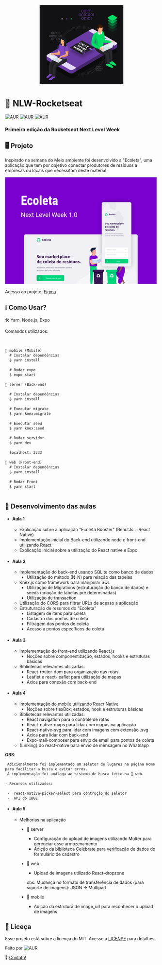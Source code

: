 <h1 align="center" width="5px" height="5px" background-color="">
 <img src="/.github/NLW1.png"  />
</h1>

# 🚀  NLW-Rocketseat
![AUR](https://img.shields.io/badge/-%3C%2F%3E-%23ea004f)
![AUR](https://img.shields.io/badge/-Web-%231a1a1a)
![AUR](https://img.shields.io/badge/-Mobile-%23301934)
### Primeira edição da Rocketseat Next Level Week

## 🖥️ Projeto

Inspirado na semana do Meio ambiente foi desenvolvido a "Ecoleta", uma aplicação que tem por objetivo conectar produtores de resíduos a empresas ou locais que necessitam deste material.

<img src="/.github/Ecoleta1.png"  />

Acesso ao projeto: <a href="https://www.figma.com/file/1SxgOMojOB2zYT0Mdk28lB/"> Figma </a>

## ℹ️ Como Usar?
 🛠  Yarn, Node.js, Expo
 
 Comandos utilizados: 
 
<pre><code>

📂 mobile (Mobile)
  # Instalar dependências
  $ yarn install
  
  # Rodar expo
  $ expo start
  
📂 server (Back-end)

  # Instalar dependências
  $ yarn install

  # Executar migrate
  $ yarn knex:migrate

  # Executar seed
  $ yarn knex:seed

  # Rodar servidor
  $ yarn dev

  localhost: 3333
 
📂 web (Front-end)
  # Instalar dependências
  $ yarn install
  
  # Rodar Front
  $ yarn start
  
</code></pre>

## 📝  Desenvolvimento das aulas

- #### Aula 1 

  -  Explicação sobre a aplicação "Ecoleta Booster" (ReactJs + React Native)
  -  Implementação inicial do Back-end utilizando node e front-end utilizando React
  -  Explicação inicial sobre a utilização do React native e Expo
  
- #### Aula 2 

  -  Implementação do back-end usando SQLite como banco de dados
      -  Utilização do método (N-N) para relação das tabelas
  -  Knex.js como framework para manipular SQL
      -  Utilização de Migrations (estruturação do banco de dados) e seeds (criação de tabelas pré determinadas)
      -  Utilização de transaction
  -  Utilização do CORS para filtrar URLs de acesso a aplicação
  -  Estruturação de resursos do "Ecoleta"
      -  Listagem de itens para coleta
      -  Cadastro dos pontos de coleta
      -  Filtragem dos pontos de coleta
      -  Acesso a pontos específicos de coleta
      
- #### Aula 3
 
  -  Implementação do front-end utilizando React.js
      -  Noções sobre componentização, estados, hooks e estruturas básicas
  - Bibliotecas relevantes utilizadas:
      -  React-router-dom para organização das rotas
      -  Leaflet e react-leaflet para utilização de mapas
      -  Axios para conexão com back-end
  
- #### Aula 4

  - Implementação do mobile utilizando React Native
     -  Noções sobre flexBox, estados, hook e estruturas básicas
  - Bibliotecas relevantes utilizadas:
      - React navigation para o controle de rotas
      - React-native-maps para lidar com mapas na aplicação
      - React-native-svg para lidar com imagens com extensão .svg
      - Axios para lidar com back-end
      - Expo-mail-composer para envio de email para pontos de coleta
   - {Linking} do react-native para envio de mensagem no Whatsapp
      
      
 __OBS__: 

     Adicionalmente foi implementado um seletor de lugares na página Home para facilitar a busca e evitar erros. 
     A implementação foi análoga ao sistema de busca feito na 📂 web.

    - Recursos utilizados:

     -  react-native-picker-select para contrução do seletor
     -  API do IBGE
      
 - #### Aula 5
   
   - Melhorias na aplicação
      - 📂 server
        - Configuração do upload de imagens utilizando Multer para gerenciar esse armazenamento
        - Adição da biblioteca Celebrate para verificação de dados do formulário de cadastro
      - 📂 web
        - Upload de imagens utilizado React-dropzone
        
        obs: Mudança no formato de transferência de dados (para suporte de imagens): JSON -> Multipart 
      - 📂 mobile
        - Adição da estrutura de image_url para reconhecer o upload de imagens
        
        
## :memo: Liceça

Esse projeto está sobre a licença do MIT. Acesse a [LICENSE](https://github.com/pablo-aa/NLW-Rocketseat/blob/master/LICENSE) para detalhes.


Feito por ![AUR](https://img.shields.io/badge/-%3Cpablo%2F%3E-%23ea004f)

:wave: [Contato!](https://www.linkedin.com/in/pabloArruda/)
      
 
      
